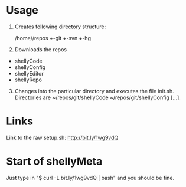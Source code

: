 Usage
=====
1) Creates following directory structure:

    /home/<user>/repos
                 +-git
                 +-svn
                 +-hg
                 
2) Downloads the repos
* shellyCode
* shellyConfig
* shellyEditor
* shellyRepo

3) Changes into the particular directory and executes the file init.sh. 
Directories are ~/repos/git/shellyCode ~/repos/git/shellyConfig [...].

Links
=====
Link to the raw setup.sh: http://bit.ly/1wg9vdQ

Start of shellyMeta
===================
Just type in "$ curl -L bit.ly/1wg9vdQ | bash" and you should be fine.
